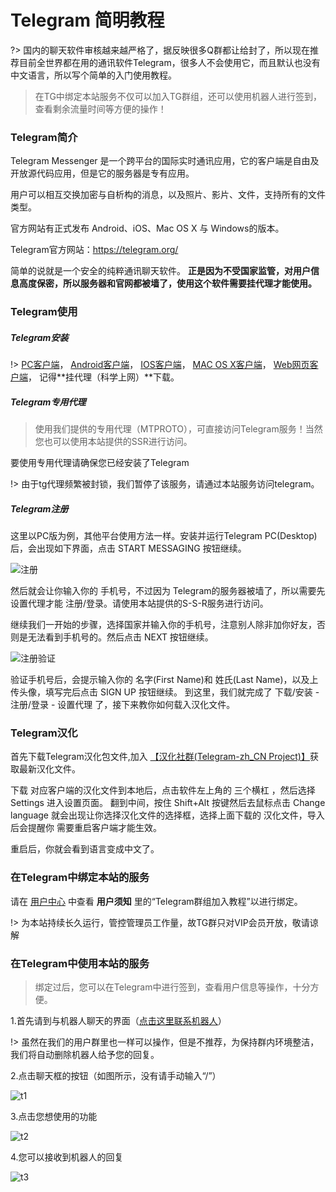 # Telegram 简明教程

?> 国内的聊天软件审核越来越严格了，据反映很多Q群都让给封了，所以现在推荐目前全世界都在用的通讯软件Telegram，很多人不会使用它，而且默认也没有中文语言，所以写个简单的入门使用教程。

> 在TG中绑定本站服务不仅可以加入TG群组，还可以使用机器人进行签到，查看剩余流量时间等方便的操作！

### Telegram简介

Telegram Messenger 是一个跨平台的国际实时通讯应用，它的客户端是自由及开放源代码应用，但是它的服务器是专有应用。

用户可以相互交换加密与自析构的消息，以及照片、影片、文件，支持所有的文件类型。

官方网站有正式发布 Android、iOS、Mac OS X 与 Windows的版本。

Telegram官方网站：https://telegram.org/

简单的说就是一个安全的纯粹通讯聊天软件。 __正是因为不受国家监管，对用户信息高度保密，所以服务器和官网都被墙了，使用这个软件需要挂代理才能使用。__


### Telegram使用

##### Telegram安装

!> [PC客户端](https://desktop.telegram.org/)， [Android客户端](https://play.google.com/store/apps/details?id=org.telegram.messenger)， [IOS客户端](https://itunes.apple.com/app/telegram-messenger/id686449807)， [MAC OS X客户端](https://macos.telegram.org/)，
[Web网页客户端](https://telegram.org/dl/webogram)， 记得**挂代理（科学上网）**下载。

##### Telegram专用代理

> 使用我们提供的专用代理（MTPROTO），可直接访问Telegram服务！当然您也可以使用本站提供的SSR进行访问。

要使用专用代理请确保您已经安装了Telegram

!> 由于tg代理频繁被封锁，我们暂停了该服务，请通过本站服务访问telegram。

##### Telegram注册

这里以PC版为例，其他平台使用方法一样。安装并运行Telegram PC(Desktop)后，会出现如下界面，点击 START MESSAGING 按钮继续。

![注册](../images/telegram_register.png ':size=600x475')

然后就会让你输入你的 手机号，不过因为 Telegram的服务器被墙了，所以需要先设置代理才能 注册/登录。请使用本站提供的S-S-R服务进行访问。

继续我们一开始的步骤，选择国家并输入你的手机号，注意别人除非加你好友，否则是无法看到手机号的。然后点击 NEXT 按钮继续。

![注册验证](../images/telegram_code.png ':size=600x425')

验证手机号后，会提示输入你的 名字(First Name)和 姓氏(Last Name)，以及上传头像，填写完后点击 SIGN UP 按钮继续。
到这里，我们就完成了 下载/安装 - 注册/登录 - 设置代理 了，接下来教你如何载入汉化文件。

### Telegram汉化

首先下载Telegram汉化包文件,加入 [【汉化社群(Telegram-zh_CN Project)】](https://t.me/zh_CN)获取最新汉化文件。

下载 对应客户端的汉化文件到本地后，点击软件左上角的 三个横杠 ，然后选择 Settings 进入设置页面。
翻到中间，按住 Shift+Alt 按键然后去鼠标点击 Change language 就会出现让你选择汉化文件的选择框，选择上面下载的 汉化文件，导入后会提醒你 需要重启客户端才能生效。

重启后，你就会看到语言变成中文了。

### 在Telegram中绑定本站的服务

请在 [用户中心](https://www.tzct.xyz/user "点击前往用户中心") 中查看 **用户须知** 里的“Telegram群组加入教程”以进行绑定。

!> 为本站持续长久运行，管控管理员工作量，故TG群只对VIP会员开放，敬请谅解

### 在Telegram中使用本站的服务

> 绑定过后，您可以在Telegram中进行签到，查看用户信息等操作，十分方便。

1.首先请到与机器人聊天的界面（[点击这里联系机器人](https://t.me/ccctcloud_bot)）

!> 虽然在我们的用户群里也一样可以操作，但是不推荐，为保持群内环境整洁，我们将自动删除机器人给予您的回复。

2.点击聊天框的按钮（如图所示，没有请手动输入“/”）

![t1](../images/t-1.jpg ':size=400x50')

3.点击您想使用的功能

![t2](../images/t-2.jpg ':size=400x170')

4.您可以接收到机器人的回复

![t3](../images/t-3.jpg ':size=400x350')
